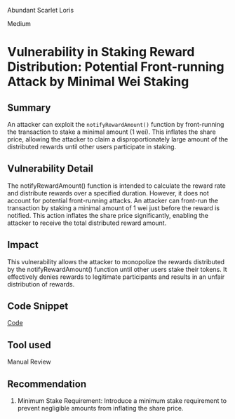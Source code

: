 Abundant Scarlet Loris

Medium

# Vulnerability in Staking Reward Distribution: Potential Front-running Attack by Minimal Wei Staking

## Summary
An attacker can exploit the `notifyRewardAmount()` function by front-running the transaction to stake a minimal amount (1 wei). This inflates the share price, allowing the attacker to claim a disproportionately large amount of the distributed rewards until other users participate in staking.

## Vulnerability Detail
The notifyRewardAmount() function is intended to calculate the reward rate and distribute rewards over a specified duration. However, it does not account for potential front-running attacks. An attacker can front-run the transaction by staking a minimal amount of 1 wei just before the reward is notified. This action inflates the share price significantly, enabling the attacker to receive the total distributed reward amount.

## Impact
This vulnerability allows the attacker to monopolize the rewards distributed by the notifyRewardAmount() function until other users stake their tokens. It effectively denies rewards to legitimate participants and results in an unfair distribution of rewards.

## Code Snippet
[Code](https://github.com/sherlock-audit/2024-07-kwenta-staking-contracts/blob/main/token/contracts/StakingRewardsV2.sol#L645)

## Tool used

Manual Review

## Recommendation
1. Minimum Stake Requirement: Introduce a minimum stake requirement to prevent negligible amounts from inflating the share price.